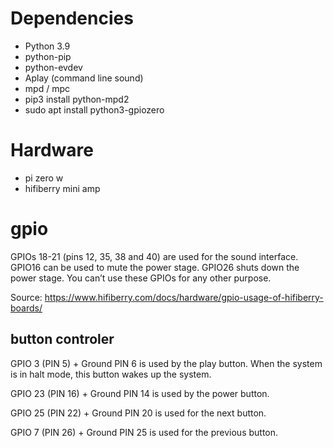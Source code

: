 # Dependencies
- Python 3.9
- python-pip
- python-evdev
- Aplay (command line sound)
- mpd / mpc
- pip3 install python-mpd2
- sudo apt install python3-gpiozero


# Hardware
- pi zero w
- hifiberry mini amp


# gpio
GPIOs 18-21 (pins 12, 35, 38 and 40) are used for the sound interface. GPIO16 can be used to mute the power stage. GPIO26 shuts down the power stage. You can’t use these GPIOs for any other purpose.

Source: https://www.hifiberry.com/docs/hardware/gpio-usage-of-hifiberry-boards/

## button controler
GPIO 3 (PIN 5) + Ground PIN 6 is used by the play button. When the system is in halt mode, this button wakes up the system.

GPIO 23 (PIN 16) + Ground PIN 14 is used by the power button.

GPIO 25 (PIN 22) + Ground PIN 20 is used for the next button.

GPIO 7 (PIN 26) + Ground PIN 25 is used for the previous button.
